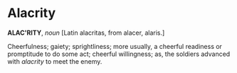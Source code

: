 # Alacrity

**ALAC'RITY**, _noun_ \[Latin alacritas, from alacer, alaris.\]

Cheerfulness; gaiety; sprightliness; more usually, a cheerful readiness or promptitude to do some act; cheerful willingness; as, the soldiers advanced with _alacrity_ to meet the enemy.